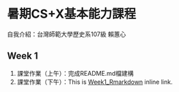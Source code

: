 # 暑期CS+X基本能力課程

自我介紹：台灣師範大學歷史系107級 賴蕙心

## Week 1
 1. 課堂作業（上午）：完成README.md檔建構
 2. 課堂作業（下午）：This is [Week1_Rmarkdown](https://github.com/rwg00201/002/blob/master/Week1/week1_RMKD.Rmd) inline link.
